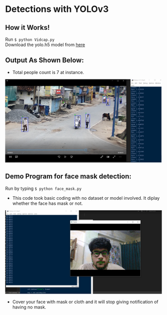 # Detections with YOLOv3


## How it Works!

Run `$ python Vidcap.py`<br/>
Download the yolo.h5 model from [here](https://pjreddie.com/darknet/yolo/)

## Output As Shown Below:
* Total people count is 7 at instance.

![Screenshot](output.png)

## Demo Program for face mask detection:

Run by typing `$ python face_mask.py`
* This code took basic coding with no dataset or model involved. It diplay whether the face has mask or not.

![Screenshot](demo.png)

* Cover your face with mask or cloth and it will stop giving notification of having no mask.
